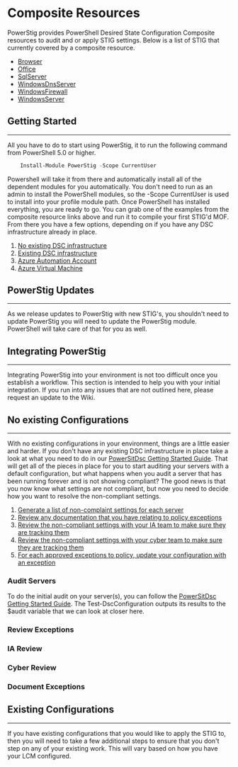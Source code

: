 # Composite Resources

PowerStig provides PowerShell Desired State Configuration Composite resources to audit and or apply STIG settings.
Below is a list of STIG that currently covered by a composite resource.

* [Browser][browser]
* [Office][Office]
* [SqlServer][sqlserver]
* [WindowsDnsServer][windowsdnsserver]
* [WindowsFirewall][windowsfirewall]
* [WindowsServer][windowsserver]

## Getting Started

---

All you have to do to start using PowerStig, it to run the following command from PowerShell 5.0 or higher.

```powershell
    Install-Module PowerStig -Scope CurrentUser
```

Powershell will take it from there and automatically install all of the dependent modules for you automatically.
You don't need to run as an admin to install the PowerShell modules, so the -Scope CurrentUser is used to install into your profile module path. Once PowerShell has installed everything, you are ready to go. You can grab one of the examples from the composite resource links above and run it to compile your first STIG'd MOF.
From there you have a few options, depending on if you have any DSC infrastructure already in place.

1. [No existing DSC infrastructure][DscGettingStarted]
1. [Existing DSC infrastructure][DscOnPremises]
1. [Azure Automation Account][DscAzureAutomation]
1. [Azure Virtual Machine][DscAzureVirtualMachine]

## PowerStig Updates

---

As we release updates to PowerStig with new STIG's, you shouldn't need to update PowerStig you will need to update the PowerStig module.
PowerShell will take care of that for you as well.

## Integrating PowerStig

---

Integrating PowerStig into your environment is not too difficult once you establish a workflow.
This section is intended to help you with your initial integration.
If you run into any issues that are not outlined here, please request an update to the Wiki.

## No existing Configurations

---

With no existing configurations in your environment, things are a little easier and harder.
If you don't have any existing DSC infrastructure in place take a look at what you need to do in our [PowerSitDsc Getting Started Guide][DscGettingStarted].
That will get all of the pieces in place for you to start auditing your servers with a default configuration, but what happens when you audit a server that has been running forever and is not showing compliant?
The good news is that you now know what settings are not compliant, but now you need to decide how you want to resolve the non-compliant settings.

1. [Generate a list of non-complaint settings for each server](#audit-servers)
1. [Review any documentation that you have relating to policy exceptions](#review-exceptions)
1. [Review the non-compliant settings with your IA team to make sure they are tracking them](#ia-review)
1. [Review the non-compliant settings with your cyber team to make sure they are tracking them](#cyber-review)
1. [For each approved exceptions to policy, update your configuration with an exception](#document-exceptions)

### Audit Servers

To do the initial audit on your server(s), you can follow the [PowerSitDsc Getting Started Guide][DscGettingStarted].
The Test-DscConfiguration outputs its results to the $audit variable that we can look at closer here.

### Review Exceptions

### IA Review

### Cyber Review

### Document Exceptions

## Existing Configurations

---

If you have existing configurations that you would like to apply the STIG to, then you will need to take a few additional steps to ensure that you don't step on any of your existing work. This will vary based on how you have your LCM configured.

[home]:                   https://github.com/Microsoft/PowerStig/wiki/Home
[DscGettingStarted]:      https://github.com/Microsoft/PowerStig/wiki/DscGettingStarted
[DscOnPremises]:          https://github.com/Microsoft/PowerStig/wiki/DscOnPremises
[DscAzureAutomation]:     https://github.com/Microsoft/PowerStig/wiki/DscAzureAutomation
[DscAzureVirtualMachine]: https://github.com/Microsoft/PowerStig/wiki/DscAzureVirtualMachine
[browser]:                https://github.com/Microsoft/PowerStig/wiki/Browser
[office]:                 https://github.com/Microsoft/PowerStig/wiki/Office
[sqlserver]:              https://github.com/Microsoft/PowerStig/wiki/SqlServer
[windowsdnsserver]:       https://github.com/Microsoft/PowerStig/wiki/WindowsDnsServer
[windowsfirewall]:        https://github.com/Microsoft/PowerStig/wiki/WindowsFirewall
[windowsserver]:          https://github.com/Microsoft/PowerStig/wiki/WindowsServer
[examples]:               https://github.com/Microsoft/PowerStig/tree/dev/Examples
[powerstig]:              https://github.com/Microsoft/PowerStig


[browser]:                https://github.com/Microsoft/PowerStig/wiki/Browser
[office]:                 https://github.com/Microsoft/PowerStig/wiki/Office
[sqlserver]:              https://github.com/Microsoft/PowerStig/wiki/SqlServer
[windowsdnsserver]:       https://github.com/Microsoft/PowerStig/wiki/WindowsDnsServer
[windowsfirewall]:        https://github.com/Microsoft/PowerStig/wiki/WindowsFirewall
[windowsserver]:          https://github.com/Microsoft/PowerStig/wiki/WindowsServer
